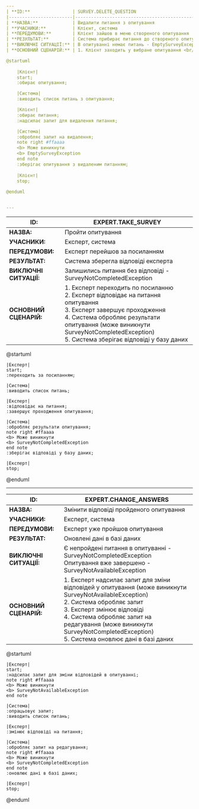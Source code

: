 ```yaml
--- 
| **ID:**                | SURVEY.DELETE_QUESTION                                                                                                                                                                                                                                      |
|------------------------|-------------------------------------------------------------------------------------------------------------------------------------------------------------------------------------------------------------------------------------------------------------|
| **НАЗВА:**             | Видалити питання з опитування                                                                                                                                                                                                                               |
| **УЧАСНИКИ:**          | Клієнт, система                                                                                                                                                                                                                                             |
| **ПЕРЕДУМОВИ:**        | Клієнт зайшов в меню створеного опитування                                                                                                                                                                                                                  |
| **РЕЗУЛЬТАТ:**         | Система прибирає питання до створеного опитування                                                                                                                                                                                                           |
| **ВИКЛЮЧНІ СИТУАЦІЇ:** | В опитуванні немає питань - EmptySurveyException                                                                                                                                                                                                            |
| **ОСНОВНИЙ СЦЕНАРІЙ:** | 1. Клієнт заходить у вибране опитування <br/>2. Клієнт обирає питання<br/>3. Клієнт надсилає запит для видалення питання<br/>4. Система обробляє запит на видалення (може виникнути EmptySurveyException)5.Система зберігає опитування з видаленим питанням |

@startuml 
 
    |Клієнт| 
    start; 
    :обирає опитування;

    |Система|
    :виводить список питань з опитування;

    |Клієнт|
    :обирає питання;
    :надсилає запит для видалення питання;

    |Система| 
    :обробляє запит на видалення; 
    note right #ffaaaa 
    <b> Може виникнути 
    <b> EmptySurveyException 
    end note 
    :зберігає опитування з видаленим питанням; 
     
    |Клієнт| 
    stop; 
 
@enduml


--- 
```

| **ID:**                | EXPERT.TAKE_SURVEY                                                                                                                                                                                                                                               |
|------------------------|------------------------------------------------------------------------------------------------------------------------------------------------------------------------------------------------------------------------------------------------------------------|
| **НАЗВА:**             | Пройти опитування                                                                                                                                                                                                                                                |
| **УЧАСНИКИ:**          | Експерт, система                                                                                                                                                                                                                                                 |
| **ПЕРЕДУМОВИ:**        | Експерт перейшов за посиланням                                                                                                                                                                                                                                   |
| **РЕЗУЛЬТАТ:**         | Система зберегла відповіді експерта                                                                                                                                                                                                                              |
| **ВИКЛЮЧНІ СИТУАЦІЇ:** | Залишились питання без відповіді - SurveyNotCompletedException                                                                                                                                                                                                   |
| **ОСНОВНИЙ СЦЕНАРІЙ:** | 1. Експерт переходить по посиланню<br/>2. Експерт відповідає на питання опитування<br/>3. Експерт завершує проходження<br/>4. Система обробляє результати опитування (може виникнути SurveyNotCompletedException)<br/>5. Система зберігає відповіді у базу даних |

@startuml

    |Експерт| 
    start; 
    :переходить за посиланням;

    |Система|
    :виводить список питань;

    |Експерт|
    :відповідає на питання;
    :завершує проходження опитування;

    |Система| 
    :обробляє результати опитування; 
    note right #ffaaaa 
    <b> Може виникнути 
    <b> SurveyNotCompletedException 
    end note 
    :зберігає відповіді у базу даних; 
     
    |Експерт| 
    stop;

@enduml


---  
| **ID:**                | EXPERT.CHANGE_ANSWERS                                                                                                                                                                                                                                                                                     |
|------------------------|-----------------------------------------------------------------------------------------------------------------------------------------------------------------------------------------------------------------------------------------------------------------------------------------------------------|
| **НАЗВА:**             | Змінити відповіді пройденого опитування                                                                                                                                                                                                                                                                   |
| **УЧАСНИКИ:**          | Експерт, система                                                                                                                                                                                                                                                                                          |
| **ПЕРЕДУМОВИ:**        | Експерт уже пройшов опитування                                                                                                                                                                                                                                                                            |
| **РЕЗУЛЬТАТ:**         | Оновлені дані в базі даних                                                                                                                                                                                                                                                                                |
| **ВИКЛЮЧНІ СИТУАЦІЇ:** | Є непройдені питання в опитуванні - SurveyNotCompletedException<br/>Опитування вже завершено - SurveyNotAvailableException                                                                                                                                                                                |
| **ОСНОВНИЙ СЦЕНАРІЙ:** | 1. Експерт надсилає запит для зміни відповідей у опитування (може виникнути SurveyNotAvailableException)<br/>2. Система обробляє запит<br/>3. Експерт змінює відповіді<br/>4. Система обробляє запит на редагування (може виникнути SurveyNotCompletedException)<br/>5. Система оновлює дані в базі даних |

@startuml

    |Експерт| 
    start; 
    :надсилає запит для зміни відповідей в опитуванні;
    note right #ffaaaa 
    <b> Може виникнути 
    <b> SurveyNotAvailableException 
    end note

    |Система|
    :опрацьовує запит;
    :виводить список питань;

    |Експерт|
    :змінює відповіді на питання;

    |Система| 
    :обробляє запит на редагування; 
    note right #ffaaaa 
    <b> Може виникнути 
    <b> SurveyNotCompletedException 
    end note 
    :оновлює дані в базі даних; 
     
    |Експерт| 
    stop;

@enduml
